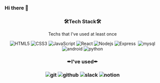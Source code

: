 ### Hi there 👋

<h3 align="center" border-bottom="none">🛠Tech Stack🛠</h3>
<p align="center">
  Techs that I've used at least once
</p>
  <p align="center">
  <img alt="HTML5" src="https://img.shields.io/badge/-html-%23E34F26?logo=HTML5&logoColor=white"/>
  <img alt="CSS3" src="https://img.shields.io/badge/-css-%231572B6?logo=CSS3&logoColor=white"/>
  <img alt="JavaScript" src="https://img.shields.io/badge/-JavaScript-%23F7DF1E?logo=JavaScript&logoColor=white"/>
  <img alt="React" src="https://img.shields.io/badge/-React-%2361DAFB?logo=React&logoColor=white"/>

  <img alt="Nodejs" src="https://img.shields.io/badge/-Nodejs-%23339933?logo=Node.js&logoColor=white"/>
  <img alt="Express" src="https://img.shields.io/badge/-Express-%23000000?logo=Express&logoColor=white"/>
  
  <img alt="" src=""/>

  <img alt="mysql" src="https://img.shields.io/badge/-mysql-%234479A1?logo=MySQL&logoColor=white"/>

  <img alt="android" src="https://img.shields.io/badge/-android-green?logo=android&logoColor=white"/>
    <img alt="python" src="https://img.shields.io/badge/-Python-%233776AB?logo=Python&logoColor=white"/>
</p>
<h3 align="center" border-bottom="none">✒I've used✒<h3>
<p align="center">
<img alt="git" src="https://img.shields.io/badge/-git-%23F05032?logo=git&logoColor=white">
      <img alt="github" src="https://img.shields.io/badge/-github-%23181717?logo=GitHub&logoColor=white"/>
    <img alt="slack" src="https://img.shields.io/badge/-slack-%234A154B?logo=Slack&logoColor=white"/>
    <img alt="notion" src="https://img.shields.io/badge/-Notion-%23000000?logo=Notion&logoColor=white"/>
</p>
<!--
**hyojinLee-git/hyojinLee-git** is a ✨ _special_ ✨ repository because its `README.md` (this file) appears on your GitHub profile.

Here are some ideas to get you started:

- 🔭 I’m currently working on ...
- 🌱 I’m currently learning ...
- 👯 I’m looking to collaborate on ...
- 🤔 I’m looking for help with ...
- 💬 Ask me about ...
- 📫 How to reach me: ...
- 😄 Pronouns: ...
- ⚡ Fun fact: ...
  -->
